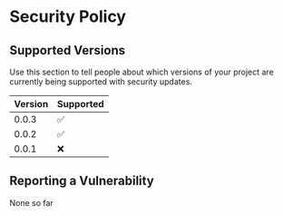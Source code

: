 # Security Policy

## Supported Versions

Use this section to tell people about which versions of your project are
currently being supported with security updates.

| Version | Supported          |
| ------- | ------------------ |
| 0.0.3   | :white_check_mark: |
| 0.0.2   | :white_check_mark: |
| 0.0.1   | :x:                |

## Reporting a Vulnerability

None so far
